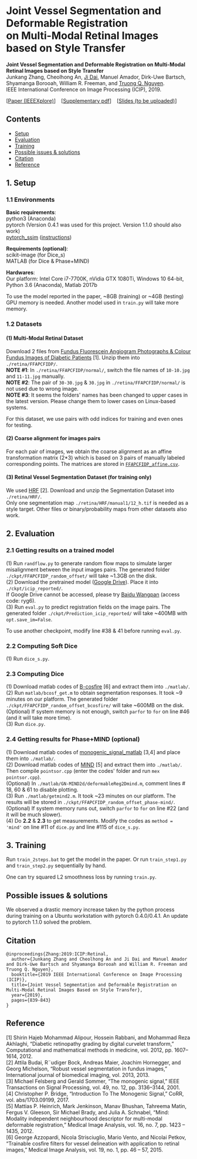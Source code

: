 # Joint Vessel Segmentation and Deformable Registration <br> on Multi-Modal Retinal Images based on Style Transfer

**Joint Vessel Segmentation and Deformable Registration on Multi-Modal Retinal Images based on Style Transfer** <br>
Junkang Zhang, 
Cheolhong An, 
[Ji Dai](https://jidai-code.github.io/), 
Manuel Amador, 
Dirk-Uwe Bartsch, 
Shyamanga Borooah, 
William R. Freeman, 
and [Truong Q. Nguyen](https://jacobsschool.ucsd.edu/faculty/faculty_bios/index.sfe?fmp_recid=48). <br>
IEEE International Conference on Image Processing (ICIP), 2019. <br>

\[[Paper \(IEEEXplore\)](https://ieeexplore.ieee.org/document/8802932)\] &ensp; 
\[[Supplementary pdf](https://github.com/JunkangZhang/RetinalSegReg/blob/master/ICIP2019_supplementary.pdf)\] &ensp; 
\[[Slides (to be uploaded)]()\] <br>


## Contents
- [Setup](#setup)
- [Evaluation](#evaluation)
- [Training](#training)
- [Possible issues & solutions](#solutions)
- [Citation](#citation)
- [Reference](#reference)

## 1. Setup <a name="setup"></a>
### 1.1 Environments
**Basic requirements**: <br>
python3 (Anaconda) <br>
pytorch (Version 0.4.1 was used for this project. Version 1.1.0 should also work) <br>
[pytorch_ssim](https://github.com/Po-Hsun-Su/pytorch-ssim) ([instructions](https://github.com/JunkangZhang/RetinalSegReg/blob/master/pytorch_ssim/readme.md)) <br>

**Requirements (optional)**: <br>
scikit-image (for Dice_s) <br>
MATLAB (for Dice & Phase+MIND) <br>

**Hardwares**: <br>
Our platform: Intel Core i7-7700K, nVidia GTX 1080Ti, Windows 10 64-bit, Python 3.6 (Anaconda), Matlab 2017b <br>

To use the model reported in the paper, ~8GB (training) or ~4GB (testing) GPU memory is needed. Another model used in `train.py` will take more memory. 

### 1.2 Datasets
#### (1) Multi-Modal Retinal Dataset
Download 2 files from [Fundus Fluorescein Angiogram Photographs & Colour Fundus Images of Diabetic Patients](https://sites.google.com/site/hosseinrabbanikhorasgani/datasets-1/fundus-fluorescein-angiogram-photographs--colour-fundus-images-of-diabetic-patients) [1]. Unzip them into `./retina/FFAPCFIDP/`. <br>
**NOTE #1**: In `./retina/FFAPCFIDP/normal/`, switch the file names of `10-10.jpg` and `11-11.jpg` manually. <br>
**NOTE #2**: The pair of `30-30.jpg` & `30.jpg` in `./retina/FFAPCFIDP/normal/` is not used due to wrong image. <br>
**NOTE #3**: It seems the folders' names has been changed to upper cases in the latest version. Please change them to lower cases on Linux-based systems. <br>

For this dataset, we use pairs with odd indices for training and even ones for testing. 

#### (2) Coarse alignment for images pairs
For each pair of images, we obtain the coarse alignment as an affine transformation matrix (2\*3) which is based on 3 pairs of manually labeled corresponding points. The matrices are stored in [`FFAPCFIDP_affine.csv`](https://github.com/JunkangZhang/RetinalSegReg/blob/master/FFAPCFIDP_affine.csv).  <br>

#### (3) Retinal Vessel Segmentation Dataset (for training only)
We used [HRF](https://www5.cs.fau.de/research/data/fundus-images/) [2]. Download and unzip the Segmentation Dataset into  `./retina/HRF/`.  <br>
Only one segmentation map `./retina/HRF/manual1/12_h.tif` is needed as a style target. Other files or binary/probability maps from other datasets also work. <br>

## 2. Evaluation <a name="evaluation"></a>
### 2.1 Getting results on a trained model
(1) Run `randflow.py` to generate random flow maps to simulate larger misalignment between the input images pairs. The generated folder `./ckpt/FFAPCFIDP_random_offset/` will take ~1.3GB on the disk.  <br>
(2) Download the pretrained model \([Google Drive](https://drive.google.com/file/d/1iNS-2war7jGdS-i5twadZZ14LXUWR0Rw/view?usp=sharing)\). Place it into `./ckpt/icip_reported/`.  <br>
If Google Drive cannot be accessed, please try [Baidu Wangpan](https://pan.baidu.com/s/1vA6alBhSppZFhdRu00UpGA) (access code: ryg6). <br>
(3) Run `eval.py` to predict registration fields on the image pairs. The generated folder `./ckpt/Prediction_icip_reported/` will take ~400MB with `opt.save_im=False`.  <br>

To use another checkpoint, modify line #38 & 41 before running `eval.py`. <br>

### 2.2 Computing Soft Dice
(1) Run `dice_s.py`.

### 2.3 Computing Dice
(1) Download matlab codes of [B-cosfire](https://www.mathworks.com/matlabcentral/fileexchange/49172-trainable-cosfire-filters-for-curvilinear-structure-delineation-in-images) [6] and extract them into `./matlab/`. <br>
(2) Run `matlab/bcosf_get.m` to obtain segmentation responses. It took ~9 minutes on our platform. The generated folder `./ckpt/FFAPCFIDP_random_offset_bcosfire/` will take ~600MB on the disk. <br>
(Optional) If system memory is not enough, switch `parfor` to `for` on line #46 (and it will take more time). <br>
(3) Run `dice.py`. 

### 2.4 Getting results for Phase+MIND (optional)
(1) Download matlab codes of [monogenic_signal_matlab](https://github.com/CPBridge/monogenic_signal_matlab) [3,4] and place them into `./matlab/`. <br>
(2) Download matlab codes of [MIND](http://www.ibme.ox.ac.uk/research/biomedia/julia-schnabel/files/gn-mind2d.zip/view) [5] and extract them into `./matlab/`. <br>
Then compile `pointsor.cpp` (enter the codes' folder and run `mex pointsor.cpp`). <br>
(Optional) In `./matlab/GN-MIND2d/deformableReg2Dmind.m`, comment lines # 18, 60 & 61 to disable plotting. <br>
(3) Run `./matlab/getmind2.m`. It took ~23 minutes on our platform. The results will be stored in `./ckpt/FFAPCFIDP_random_offset_phase-mind/`. <br>
(Optional) If system memory runs out, switch `parfor` to `for` on line #22 (and it will be much slower). <br>
(4) Do **2.2** & **2.3** to get measurements. Modify the codes as `method = 'mind'` on line #11 of `dice.py` and line #115 of `dice_s.py`. 


## 3. Training <a name="training"></a>
Run `train_2steps.bat` to get the model in the paper. Or run `train_step1.py` and `train_step2.py` sequentially by hand. <br>

One can try squared L2 smoothness loss by running `train.py`. <br>


## Possible issues & solutions <a name="solutions"></a>
We observed a drastic memory increase taken by the python process during training on a Ubuntu workstation with pytorch 0.4.0/0.4.1. An update to pytorch 1.1.0 solved the problem. 


## Citation <a name="citation"></a>
```
@inproceedings{Zhang:2019:ICIP:Retinal,
  author={Junkang Zhang and Cheolhong An and Ji Dai and Manuel Amador and Dirk-Uwe Bartsch and Shyamanga Borooah and William R. Freeman and Truong Q. Nguyen},
  booktitle={2019 IEEE International Conference on Image Processing (ICIP)},
  title={Joint Vessel Segmentation and Deformable Registration on Multi-Modal Retinal Images Based on Style Transfer},
  year={2019},
  pages={839-843}
}
```


## Reference <a name="reference"></a>
[1] Shirin Hajeb Mohammad Alipour, Hossein Rabbani, and Mohammad Reza Akhlaghi, “Diabetic retinopathy grading by digital curvelet transform,” Computational and mathematical methods in medicine, vol. 2012, pp. 1607–1614, 2012. <br>
[2] Attila Budai, R¨udiger Bock, Andreas Maier, Joachim Hornegger, and Georg Michelson, “Robust vessel segmentation in fundus images,” International journal of biomedical imaging, vol. 2013, 2013. <br>
[3] Michael Felsberg and Gerald Sommer, “The monogenic signal,” IEEE Transactions on Signal Processing, vol. 49, no. 12, pp. 3136–3144, 2001. <br>
[4] Christopher P. Bridge, “Introduction To The Monogenic Signal,” CoRR, vol. abs/1703.09199, 2017. <br>
[5] Mattias P. Heinrich, Mark Jenkinson, Manav Bhushan, Tahreema Matin, Fergus V. Gleeson, Sir Michael Brady, and Julia A. Schnabel, “Mind: Modality independent neighbourhood descriptor for multi-modal deformable registration,” Medical Image Analysis, vol. 16, no. 7, pp. 1423 – 1435, 2012. <br>
[6] George Azzopardi, Nicola Strisciuglio, Mario Vento, and Nicolai Petkov, “Trainable cosfire filters for vessel delineation with application to retinal images,” Medical Image Analysis, vol. 19, no. 1, pp. 46 – 57, 2015. <br>
